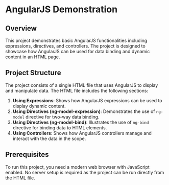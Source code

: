 # AngularJS Demonstration

## Overview

This project demonstrates basic AngularJS functionalities including expressions, directives, and controllers. The project is designed to showcase how AngularJS can be used for data binding and dynamic content in an HTML page.

## Project Structure

The project consists of a single HTML file that uses AngularJS to display and manipulate data. The HTML file includes the following sections:

1. **Using Expressions**: Shows how AngularJS expressions can be used to display dynamic content.
2. **Using Directives (ng-model-expression)**: Demonstrates the use of `ng-model` directive for two-way data binding.
3. **Using Directives (ng-model-bind)**: Illustrates the use of `ng-bind` directive for binding data to HTML elements.
4. **Using Controllers**: Shows how AngularJS controllers manage and interact with the data in the scope.

## Prerequisites

To run this project, you need a modern web browser with JavaScript enabled. No server setup is required as the project can be run directly from the HTML file.
